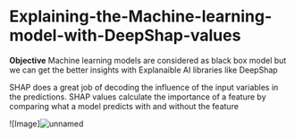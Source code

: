 # Explaining-the-Machine-learning-model-with-DeepShap-values

**Objective** Machine learning models are considered as black box model but we can get the better insights with Explanaible AI libraries like DeepShap

SHAP does a great job of decoding the influence of the input variables in the predictions. SHAP values calculate the importance of a feature by comparing what a model predicts with and without the feature

![Image]![unnamed](https://user-images.githubusercontent.com/74430354/180231857-781a5221-5208-40e8-8951-22f01328d307.png)

